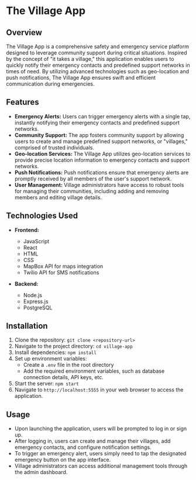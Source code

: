 # The Village App

## Overview
The Village App is a comprehensive safety and emergency service platform designed to leverage community support during critical situations. Inspired by the concept of "it takes a village," this application enables users to quickly notify their emergency contacts and predefined support networks in times of need. By utilizing advanced technologies such as geo-location and push notifications, The Village App ensures swift and efficient communication during emergencies.

## Features
- **Emergency Alerts:** Users can trigger emergency alerts with a single tap, instantly notifying their emergency contacts and predefined support networks.
- **Community Support:** The app fosters community support by allowing users to create and manage predefined support networks, or "villages," comprised of trusted individuals.
- **Geo-location Services:** The Village App utilizes geo-location services to provide precise location information to emergency contacts and support networks.
- **Push Notifications:** Push notifications ensure that emergency alerts are promptly received by all members of the user's support network.
- **User Management:** Village administrators have access to robust tools for managing their communities, including adding and removing members and editing village details.

## Technologies Used
- **Frontend:**
  - JavaScript
  - React
  - HTML
  - CSS
  - MapBox API for maps integration
  - Twilio API for SMS notifications

- **Backend:**
  - Node.js
  - Express.js
  - PostgreSQL

## Installation
1. Clone the repository: `git clone <repository-url>`
2. Navigate to the project directory: `cd village-app`
3. Install dependencies: `npm install`
4. Set up environment variables:
   - Create a `.env` file in the root directory
   - Add the required environment variables, such as database connection details, API keys, etc.
5. Start the server: `npm start`
6. Navigate to `http://localhost:5555` in your web browser to access the application.

## Usage
- Upon launching the application, users will be prompted to log in or sign up.
- After logging in, users can create and manage their villages, add emergency contacts, and configure notification settings.
- To trigger an emergency alert, users simply need to tap the designated emergency button on the app interface.
- Village administrators can access additional management tools through the admin dashboard.